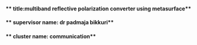 #### ** title:multiband reflective polarization converter using metasurface**

#### ** supervisor name: dr padmaja bikkuri**

#### ** cluster name: communication**


